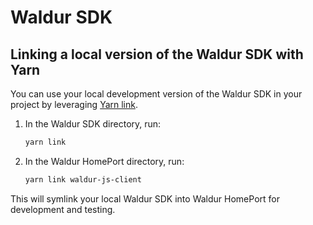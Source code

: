 # Waldur SDK

## Linking a local version of the Waldur SDK with Yarn

You can use your local development version of the Waldur SDK in your project by leveraging [Yarn link](https://classic.yarnpkg.com/lang/en/docs/cli/link/).

1. In the Waldur SDK directory, run:

    ```bash
    yarn link
    ```

2. In the Waldur HomePort directory, run:

    ```bash
    yarn link waldur-js-client
    ```

This will symlink your local Waldur SDK into Waldur HomePort for development and testing.

